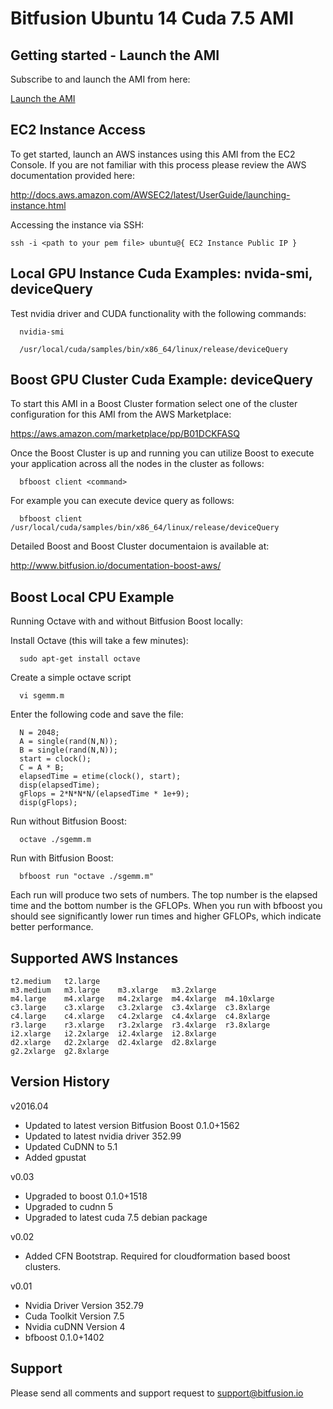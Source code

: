 Bitfusion Ubuntu 14 Cuda 7.5 AMI
==============================================================================


Getting started - Launch the AMI
-------------------------------------------------------------------------------

Subscribe to and launch the AMI from here:

[Launch the AMI](https://aws.amazon.com/marketplace/pp/B01DCKFASQ)


EC2 Instance Access
-------------------------------------------------------------------------------

To get started, launch an AWS instances using this AMI from the EC2
Console. If you are not familiar with this process please review the AWS
documentation provided here:

http://docs.aws.amazon.com/AWSEC2/latest/UserGuide/launching-instance.html

Accessing the instance via SSH:

```
ssh -i <path to your pem file> ubuntu@{ EC2 Instance Public IP }
```

Local GPU Instance Cuda Examples: nvida-smi, deviceQuery
-------------------------------------------------------------------------------

Test nvidia driver and CUDA functionality with the following commands:

```
  nvidia-smi

  /usr/local/cuda/samples/bin/x86_64/linux/release/deviceQuery
```

Boost GPU Cluster Cuda Example: deviceQuery
-------------------------------------------------------------------------------

To start this AMI in a Boost Cluster formation select one of the cluster
configuration for this AMI from the AWS Marketplace:

  https://aws.amazon.com/marketplace/pp/B01DCKFASQ

Once the Boost Cluster is up and running you can utilize Boost to execute your
application across all the nodes in the cluster as follows:

```
  bfboost client <command>
```

For example you can execute device query as follows:

```
  bfboost client  /usr/local/cuda/samples/bin/x86_64/linux/release/deviceQuery
```

Detailed Boost and Boost Cluster documentaion is available at:

  http://www.bitfusion.io/documentation-boost-aws/


Boost Local CPU Example
-------------------------------------------------------------------------------

Running Octave with and without Bitfusion Boost locally:

Install Octave (this will take a few minutes):

```
  sudo apt-get install octave
```

Create a simple octave script

```
  vi sgemm.m
```

Enter the following code and save the file:

```
  N = 2048;
  A = single(rand(N,N));
  B = single(rand(N,N));
  start = clock();
  C = A * B;
  elapsedTime = etime(clock(), start);
  disp(elapsedTime);
  gFlops = 2*N*N*N/(elapsedTime * 1e+9);
  disp(gFlops);
```

Run without Bitfusion Boost:

```
  octave ./sgemm.m
```

Run with Bitfusion Boost:

```
  bfboost run "octave ./sgemm.m"
```

Each run will produce two sets of numbers. The top number is the elapsed time
and the bottom number is the GFLOPs. When you run with bfboost you should see
significantly lower run times and higher GFLOPs, which indicate better performance.



Supported AWS Instances
-------------------------------------------------------------------------------
```
t2.medium	t2.large
m3.medium	m3.large	m3.xlarge	m3.2xlarge
m4.large	m4.xlarge	m4.2xlarge	m4.4xlarge	m4.10xlarge
c3.large	c3.xlarge	c3.2xlarge	c3.4xlarge	c3.8xlarge
c4.large	c4.xlarge	c4.2xlarge	c4.4xlarge	c4.8xlarge
r3.large	r3.xlarge	r3.2xlarge	r3.4xlarge	r3.8xlarge
i2.xlarge	i2.2xlarge	i2.4xlarge	i2.8xlarge
d2.xlarge	d2.2xlarge	d2.4xlarge	d2.8xlarge
g2.2xlarge	g2.8xlarge
```

Version History
-------------------------------------------------------------------------------


v2016.04

 * Updated to latest version Bitfusion Boost 0.1.0+1562
 * Updated to latest nvidia driver 352.99
 * Updated CuDNN to 5.1
 * Added gpustat


v0.03

 * Upgraded to boost 0.1.0+1518
 * Upgraded to cudnn 5
 * Upgraded to latest cuda 7.5 debian package


v0.02

 * Added CFN Bootstrap.  Required for cloudformation based boost clusters.


v0.01

 * Nvidia Driver Version 352.79
 * Cuda Toolkit Version 7.5
 * Nvidia cuDNN Version 4
 * bfboost 0.1.0+1402




Support
-------------------------------------------------------------------------------

Please send all comments and support request to support@bitfusion.io

